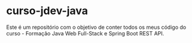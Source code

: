 # curso-jdev-java
Este é um repositório com o objetivo de conter todos os meus código do curso - Formação Java Web Full-Stack e Spring Boot REST API.
